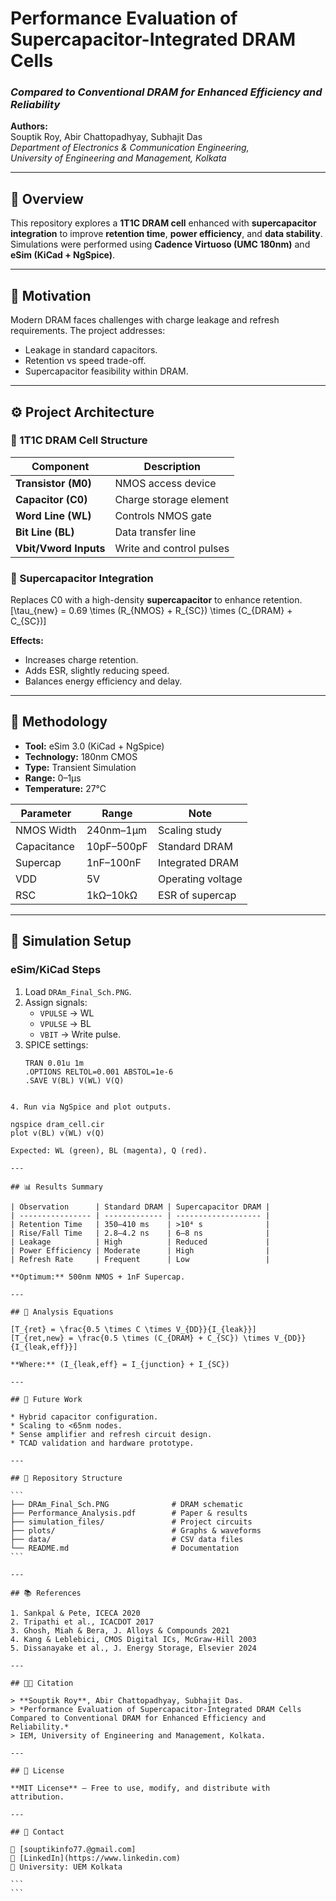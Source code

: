 # Performance Evaluation of Supercapacitor-Integrated DRAM Cells  
### *Compared to Conventional DRAM for Enhanced Efficiency and Reliability*  

**Authors:**  
Souptik Roy, Abir Chattopadhyay, Subhajit Das  
*Department of Electronics & Communication Engineering,  
University of Engineering and Management, Kolkata*  

---

## 📘 Overview  
This repository explores a **1T1C DRAM cell** enhanced with **supercapacitor integration** to improve **retention time**, **power efficiency**, and **data stability**.  
Simulations were performed using **Cadence Virtuoso (UMC 180nm)** and **eSim (KiCad + NgSpice)**.  

---

## 🧩 Motivation  
Modern DRAM faces challenges with charge leakage and refresh requirements. The project addresses:  
- Leakage in standard capacitors.  
- Retention vs speed trade-off.  
- Supercapacitor feasibility within DRAM.  

---

## ⚙️ Project Architecture  
### 🧱 1T1C DRAM Cell Structure  
| Component | Description |
|------------|--------------|
| **Transistor (M0)** | NMOS access device |
| **Capacitor (C0)** | Charge storage element |
| **Word Line (WL)** | Controls NMOS gate |
| **Bit Line (BL)** | Data transfer line |
| **Vbit/Vword Inputs** | Write and control pulses |

### 🧠 Supercapacitor Integration  
Replaces C0 with a high-density **supercapacitor** to enhance retention.  
\[\tau_{new} = 0.69 \times (R_{NMOS} + R_{SC}) \times (C_{DRAM} + C_{SC})\]

**Effects:**  
- Increases charge retention.  
- Adds ESR, slightly reducing speed.  
- Balances energy efficiency and delay.  

---

## 🧪 Methodology  
- **Tool:** eSim 3.0 (KiCad + NgSpice)  
- **Technology:** 180nm CMOS  
- **Type:** Transient Simulation  
- **Range:** 0–1µs  
- **Temperature:** 27°C  

| Parameter | Range | Note |
|------------|--------|------|
| NMOS Width | 240nm–1µm | Scaling study |
| Capacitance | 10pF–500pF | Standard DRAM |
| Supercap | 1nF–100nF | Integrated DRAM |
| VDD | 5V | Operating voltage |
| RSC | 1kΩ–10kΩ | ESR of supercap |

---

## 🧰 Simulation Setup  
### eSim/KiCad Steps  
1. Load `DRAm_Final_Sch.PNG`.  
2. Assign signals:
   - `VPULSE` → WL  
   - `VPULSE` → BL  
   - `VBIT` → Write pulse.  
3. SPICE settings:  
   ```text
   TRAN 0.01u 1m
   .OPTIONS RELTOL=0.001 ABSTOL=1e-6
   .SAVE V(BL) V(WL) V(Q)
````

4. Run via NgSpice and plot outputs.

ngspice dram_cell.cir
plot v(BL) v(WL) v(Q)

Expected: WL (green), BL (magenta), Q (red).

---

## 📊 Results Summary

| Observation      | Standard DRAM | Supercapacitor DRAM |
| ---------------- | ------------- | ------------------- |
| Retention Time   | 350–410 ms    | >10⁴ s              |
| Rise/Fall Time   | 2.8–4.2 ns    | 6–8 ns              |
| Leakage          | High          | Reduced             |
| Power Efficiency | Moderate      | High                |
| Refresh Rate     | Frequent      | Low                 |

**Optimum:** 500nm NMOS + 1nF Supercap.

---

## 🧠 Analysis Equations

[T_{ret} = \frac{0.5 \times C \times V_{DD}}{I_{leak}}]
[T_{ret,new} = \frac{0.5 \times (C_{DRAM} + C_{SC}) \times V_{DD}}{I_{leak,eff}}]

**Where:** (I_{leak,eff} = I_{junction} + I_{SC})

---

## 🚀 Future Work

* Hybrid capacitor configuration.
* Scaling to <65nm nodes.
* Sense amplifier and refresh circuit design.
* TCAD validation and hardware prototype.

---

## 📂 Repository Structure

```
├── DRAm_Final_Sch.PNG              # DRAM schematic
├── Performance_Analysis.pdf        # Paper & results
├── simulation_files/               # Project circuits
├── plots/                          # Graphs & waveforms
├── data/                           # CSV data files
└── README.md                       # Documentation
```

---

## 📚 References

1. Sankpal & Pete, ICECA 2020
2. Tripathi et al., ICACDOT 2017
3. Ghosh, Miah & Bera, J. Alloys & Compounds 2021
4. Kang & Leblebici, CMOS Digital ICs, McGraw-Hill 2003
5. Dissanayake et al., J. Energy Storage, Elsevier 2024

---

## 🧑‍💻 Citation

> **Souptik Roy**, Abir Chattopadhyay, Subhajit Das.
> *Performance Evaluation of Supercapacitor-Integrated DRAM Cells Compared to Conventional DRAM for Enhanced Efficiency and Reliability.*
> IEM, University of Engineering and Management, Kolkata.

---

## 🧾 License

**MIT License** – Free to use, modify, and distribute with attribution.

---

## 💬 Contact

📧 [souptikinfo77.@gmail.com]
🔗 [LinkedIn](https://www.linkedin.com)
🏫 University: UEM Kolkata

```
```
